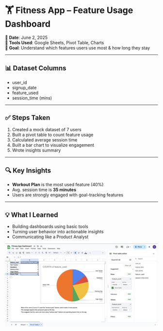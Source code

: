 # 🏋️ Fitness App – Feature Usage Dashboard

📅 **Date**: June 2, 2025  
🔧 **Tools Used**: Google Sheets, Pivot Table, Charts  
🎯 **Goal**: Understand which features users use most & how long they stay

---

## 📊 Dataset Columns
- user_id  
- signup_date  
- feature_used  
- session_time (mins)

---

## ✅ Steps Taken
1. Created a mock dataset of 7 users
2. Built a pivot table to count feature usage
3. Calculated average session time
4. Built a bar chart to visualize engagement
5. Wrote insights summary

---

## 🔍 Key Insights
- **Workout Plan** is the most used feature (40%)
- Avg. session time is **35 minutes**
- Users are strongly engaged with goal-tracking features

---

## 💡 What I Learned
- Building dashboards using basic tools  
- Turning user behavior into actionable insights  
- Communicating like a Product Analyst
  
![Dashboard Screenshot](Dashboard.png)
